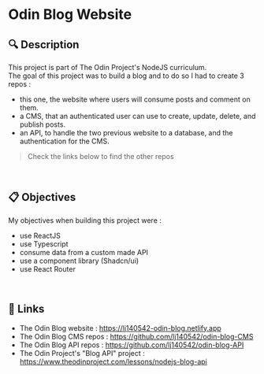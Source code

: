 # Odin Blog Website

## 🔍 Description
This project is part of The Odin Project's NodeJS curriculum. <br/>
The goal of this project was to build a blog and to do so I had to create 3 repos : 
- this one, the website where users will consume posts and comment on them.
- a CMS, that an authenticated user can use to create, update, delete, and publish posts.
- an API, to handle the two previous website to a database, and the authentication for the CMS.

>Check the links below to find the other repos
<br/>

## 📋 Objectives
My objectives when building this project were :
- use ReactJS
- use Typescript
- consume data from a custom made API
- use a component library (Shadcn/ui)
- use React Router 
<br/>

## 🔗 Links
- The Odin Blog website : https://lj140542-odin-blog.netlify.app
- The Odin Blog CMS repos : https://github.com/lj140542/odin-blog-CMS
- The Odin Blog API repos : https://github.com/lj140542/odin-blog-API
- The Odin Project's "Blog API" project : https://www.theodinproject.com/lessons/nodejs-blog-api
